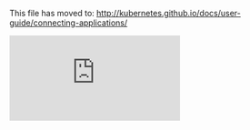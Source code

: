 <!-- BEGIN MUNGE: UNVERSIONED_WARNING -->


<!-- END MUNGE: UNVERSIONED_WARNING -->

This file has moved to: http://kubernetes.github.io/docs/user-guide/connecting-applications/




<!-- BEGIN MUNGE: IS_VERSIONED -->
<!-- TAG IS_VERSIONED -->
<!-- END MUNGE: IS_VERSIONED -->


<!-- BEGIN MUNGE: GENERATED_ANALYTICS -->
[![Analytics](https://kubernetes-site.appspot.com/UA-36037335-10/GitHub/docs/user-guide/connecting-applications.md?pixel)]()
<!-- END MUNGE: GENERATED_ANALYTICS -->
